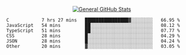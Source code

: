<p align="center">
  <a href="https://github.com/AndyDevv">
    <img src="https://github-readme-stats.vercel.app/api?username=AndyDevv&custom_title=General%20GitHub%20Stats&theme=aura_dark" alt="General GitHub Stats">
  </a>
</p>

<!--START_SECTION:waka-->

```text
C            7 hrs 27 mins   ████████████████▓░░░░░░░░   66.95 %
JavaScript   54 mins         ██░░░░░░░░░░░░░░░░░░░░░░░   08.12 %
TypeScript   51 mins         ██░░░░░░░░░░░░░░░░░░░░░░░   07.77 %
CSS          28 mins         █░░░░░░░░░░░░░░░░░░░░░░░░   04.29 %
JSON         28 mins         █░░░░░░░░░░░░░░░░░░░░░░░░   04.24 %
Other        20 mins         ▓░░░░░░░░░░░░░░░░░░░░░░░░   03.05 %
```

<!--END_SECTION:waka-->
